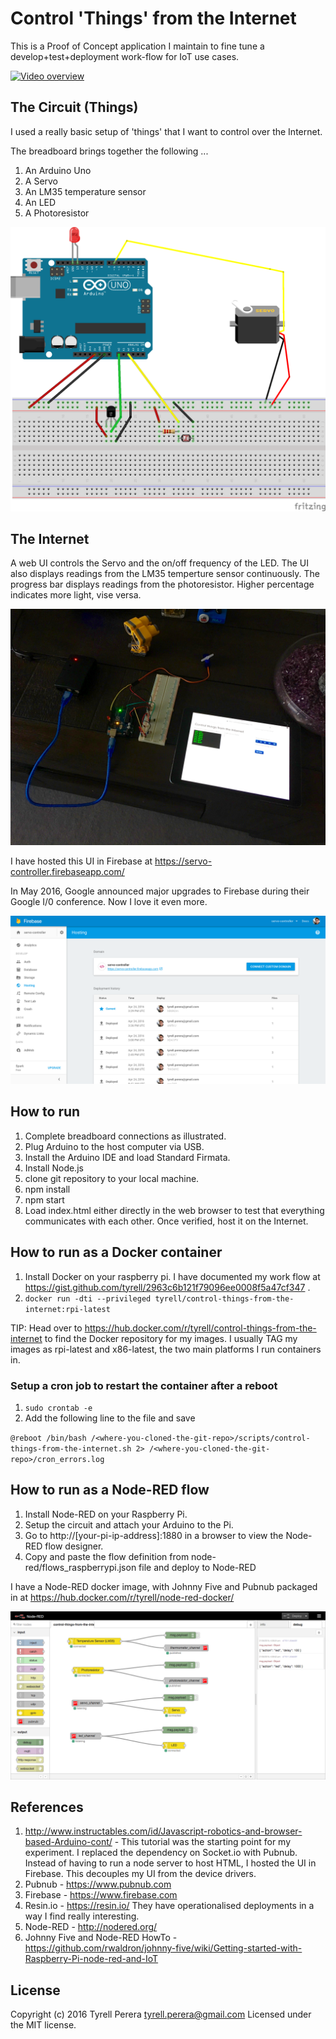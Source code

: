 # Control 'Things' from the Internet
This is a Proof of Concept application I maintain to fine tune a develop+test+deployment work-flow for IoT use cases.

[![Video overview](https://img.youtube.com/vi/F-WoFkbe0uc/0.jpg)](https://youtu.be/F-WoFkbe0uc "Video overview")


## The Circuit (Things)
I used a really basic setup of 'things' that I want to control over the Internet.

The breadboard brings together the following ...

 1. An Arduino Uno 
 2. A Servo
 3. An LM35 temperature sensor
 4. An LED
 5. A Photoresistor
 
![Things circuit diagram](https://raw.githubusercontent.com/tyrell/control-things-from-the-internet/master/circuit/control-things-from-the-internet.png?token=AAvfoaqXHQMVUwF-9Udk3l76xka8WGh7ks5XQXsywA%3D%3D "Things circuit diagram")
 

## The Internet
A web UI controls the Servo and the on/off frequency of the LED. The UI also displays readings from the LM35 temperture sensor continuously. The progress bar displays readings from the photoresistor. Higher percentage indicates more light, vise versa.

![Demo Photo](https://raw.githubusercontent.com/tyrell/control-things-from-the-internet/master/circuit/demo-picture.png?token=AAvfoVpTcZUJIrivKJXv5XW9WqM2mEiJks5XQXtEwA%3D%3D "Demo Photo")

I have hosted this UI in Firebase at https://servo-controller.firebaseapp.com/ 

In May 2016, Google announced major upgrades to Firebase during their Google I/0 conference. Now I love it even more. 

![Firebase Console](https://raw.githubusercontent.com/tyrell/control-things-from-the-internet/master/web/firebase-screenshot.png?token=AAvfocIw9acMGkSf1mgdJF8c-sBHqsa6ks5XShxXwA%3D%3D "Firebase Console") 

## How to run
1. Complete breadboard connections as illustrated.
2. Plug Arduino to the host computer via USB.
3. Install the Arduino IDE and load Standard Firmata.
4. Install Node.js  
5. clone git repository to your local machine.
6. npm install
7. npm start
6. Load index.html either directly in the web browser to test that everything communicates with each other. Once verified, host it on the Internet.

## How to run as a Docker container
1. Install Docker on your raspberry pi. I have documented my work flow at https://gist.github.com/tyrell/2963c6b121f79096ee0008f5a47cf347 .
2. `docker run -dti --privileged tyrell/control-things-from-the-internet:rpi-latest`

TIP: Head over to https://hub.docker.com/r/tyrell/control-things-from-the-internet to find the Docker repository for my images. I usually TAG my images as rpi-latest and x86-latest, the two main platforms I run containers in.

### Setup a cron job to restart the container after a reboot
1. `sudo crontab -e`
2. Add the following line to the file and save

`@reboot /bin/bash /<where-you-cloned-the-git-repo>/scripts/control-things-from-the-internet.sh 2> /<where-you-cloned-the-git-repo>/cron_errors.log`

## How to run as a Node-RED flow
1. Install Node-RED on your Raspberry Pi.
2. Setup the circuit and attach your Arduino to the Pi.
3. Go to http://[your-pi-ip-address]:1880 in a browser to view the Node-RED flow designer.
4. Copy and paste the flow definition from node-red/flows_raspberrypi.json file and deploy to Node-RED

I have a Node-RED docker image, with Johnny Five and Pubnub packaged in at https://hub.docker.com/r/tyrell/node-red-docker/ 

![Node-RED Flow](https://raw.githubusercontent.com/tyrell/control-things-from-the-internet/master/node-red/node-red.png?token=AAvfobQ_SBWK-xOLVnDSjJ8bttRbEkqSks5XSTGNwA%3D%3D "Node-RED Flow")

## References
1. http://www.instructables.com/id/Javascript-robotics-and-browser-based-Arduino-cont/ - This tutorial was the starting point for my experiment. I replaced the dependency on Socket.io with Pubnub. Instead of having to run a node server to host HTML, I hosted the UI in Firebase. This decouples my UI from the device drivers.
2. Pubnub - https://www.pubnub.com
3. Firebase - https://www.firebase.com
4. Resin.io - https://resin.io/ They have operationalised deployments in a way I find really interesting.
5. Node-RED - http://nodered.org/
6. Johnny Five and Node-RED HowTo - https://github.com/rwaldron/johnny-five/wiki/Getting-started-with-Raspberry-Pi-node-red-and-IoT


## License
Copyright (c) 2016 Tyrell Perera <tyrell.perera@gmail.com>
Licensed under the MIT license.
